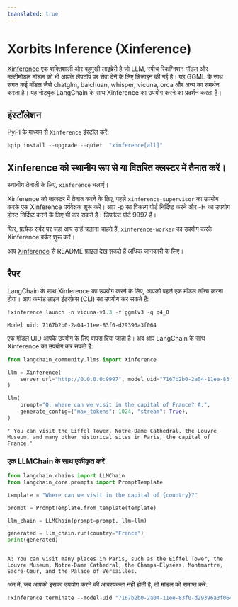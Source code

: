 ```yaml
---
translated: true
---
```


# Xorbits Inference (Xinference)

[Xinference](https://github.com/xorbitsai/inference) एक शक्तिशाली और बहुमुखी लाइब्रेरी है जो LLM, स्पीच रिकग्निशन मॉडल और मल्टीमोडल मॉडल को भी आपके लैपटॉप पर सेवा देने के लिए डिज़ाइन की गई है। यह GGML के साथ संगत कई मॉडल जैसे chatglm, baichuan, whisper, vicuna, orca और अन्य का समर्थन करता है। यह नोटबुक LangChain के साथ Xinference का उपयोग करने का प्रदर्शन करता है।

## इंस्टॉलेशन

PyPI के माध्यम से `Xinference` इंस्टॉल करें:

```python
%pip install --upgrade --quiet  "xinference[all]"
```

## Xinference को स्थानीय रूप से या वितरित क्लस्टर में तैनात करें।

स्थानीय तैनाती के लिए, `xinference` चलाएं।

Xinference को क्लस्टर में तैनात करने के लिए, पहले `xinference-supervisor` का उपयोग करके एक Xinference पर्यवेक्षक शुरू करें। आप -p का विकल्प पोर्ट निर्दिष्ट करने और -H का उपयोग होस्ट निर्दिष्ट करने के लिए भी कर सकते हैं। डिफ़ॉल्ट पोर्ट 9997 है।

फिर, प्रत्येक सर्वर पर जहां आप उन्हें चलाना चाहते हैं, `xinference-worker` का उपयोग करके Xinference वर्कर शुरू करें।

आप [Xinference](https://github.com/xorbitsai/inference) से README फ़ाइल देख सकते हैं अधिक जानकारी के लिए।

## रैपर

LangChain के साथ Xinference का उपयोग करने के लिए, आपको पहले एक मॉडल लॉन्च करना होगा। आप कमांड लाइन इंटरफ़ेस (CLI) का उपयोग कर सकते हैं:

```python
!xinference launch -n vicuna-v1.3 -f ggmlv3 -q q4_0
```

```output
Model uid: 7167b2b0-2a04-11ee-83f0-d29396a3f064
```

एक मॉडल UID आपके उपयोग के लिए वापस दिया जाता है। अब आप LangChain के साथ Xinference का उपयोग कर सकते हैं:

```python
from langchain_community.llms import Xinference

llm = Xinference(
    server_url="http://0.0.0.0:9997", model_uid="7167b2b0-2a04-11ee-83f0-d29396a3f064"
)

llm(
    prompt="Q: where can we visit in the capital of France? A:",
    generate_config={"max_tokens": 1024, "stream": True},
)
```

```output
' You can visit the Eiffel Tower, Notre-Dame Cathedral, the Louvre Museum, and many other historical sites in Paris, the capital of France.'
```

### एक LLMChain के साथ एकीकृत करें

```python
from langchain.chains import LLMChain
from langchain_core.prompts import PromptTemplate

template = "Where can we visit in the capital of {country}?"

prompt = PromptTemplate.from_template(template)

llm_chain = LLMChain(prompt=prompt, llm=llm)

generated = llm_chain.run(country="France")
print(generated)
```

```output

A: You can visit many places in Paris, such as the Eiffel Tower, the Louvre Museum, Notre-Dame Cathedral, the Champs-Elysées, Montmartre, Sacré-Cœur, and the Palace of Versailles.
```

अंत में, जब आपको इसका उपयोग करने की आवश्यकता नहीं होती है, तो मॉडल को समाप्त करें:

```python
!xinference terminate --model-uid "7167b2b0-2a04-11ee-83f0-d29396a3f064"
```
